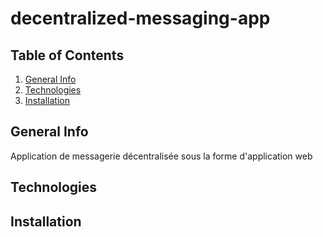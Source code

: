 # decentralized-messaging-app

## Table of Contents
1. [General Info](#general-info)
2. [Technologies](#technologies)
3. [Installation](#installation)

## General Info
Application de messagerie décentralisée sous la forme d'application web

## Technologies

## Installation
